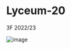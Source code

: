 # Lyceum-20
3F 2022/23

![image](https://www.seekpng.com/png/small/96-965662_confused-travolta-pulp-fiction-side-john-travolta-confused.png)

